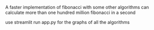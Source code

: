 A faster implementation of fibonacci with some other algorithms can calculate more than one hundred million fibonacci in a second


use streamlit run app.py for the graphs of all the algorithms
